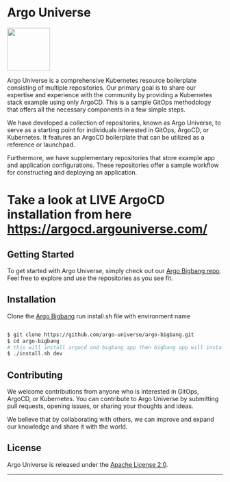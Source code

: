 # Argo Universe
<img src="https://cncf-branding.netlify.app/img/projects/argo/horizontal/color/argo-horizontal-color.png" height="100" alt="" />

Argo Universe is a comprehensive Kubernetes resource boilerplate consisting of multiple repositories. Our primary goal is to share our expertise and experience with the community by providing a Kubernetes stack example using only ArgoCD. This is a sample GitOps methodology that offers all the necessary components in a few simple steps.

We have developed a collection of repositories, known as Argo Universe, to serve as a starting point for individuals interested in GitOps, ArgoCD, or Kubernetes. It features an ArgoCD boilerplate that can be utilized as a reference or launchpad.

Furthermore, we have supplementary repositories that store example app and application configurations. These repositories offer a sample workflow for constructing and deploying an application.

# Take a look at  LIVE ArgoCD installation from here https://argocd.argouniverse.com/


## Getting Started

To get started with Argo Universe, simply check out our [Argo Bigbang repo](https://github.com/argo-universe/argo-bigbang). Feel free to explore and use the repositories as you see fit.


## Installation

Clone the  [Argo Bigbang](https://github.com/argo-universe/argo-bigbang) run install.sh file with environment name

```bash

$ git clone https://github.com/argo-universe/argo-bigbang.git
$ cd argo-bigbang 
# this will install argocd and bigbang app then bigbang app will install  cluster addons and sample app
$ ./install.sh dev
```


## Contributing

We welcome contributions from anyone who is interested in GitOps, ArgoCD, or Kubernetes. You can contribute to Argo Universe by submitting pull requests, opening issues, or sharing your thoughts and ideas.

We believe that by collaborating with others, we can improve and expand our knowledge and share it with the world.

## License

Argo Universe is released under the [Apache License 2.0](LICENSE.md). 

--- 
